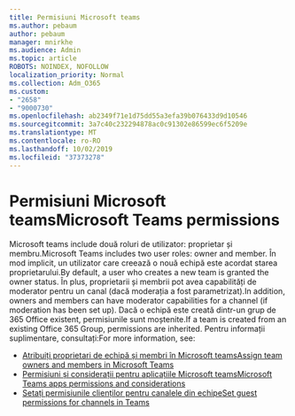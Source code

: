 ```yaml
---
title: Permisiuni Microsoft teams
ms.author: pebaum
author: pebaum
manager: mnirkhe
ms.audience: Admin
ms.topic: article
ROBOTS: NOINDEX, NOFOLLOW
localization_priority: Normal
ms.collection: Adm_O365
ms.custom:
- "2658"
- "9000730"
ms.openlocfilehash: ab2349f71e1d75dd55a3efa39b076433d9d10546
ms.sourcegitcommit: 3a7c40c232294878ac0c91302e86599ec6f5209e
ms.translationtype: MT
ms.contentlocale: ro-RO
ms.lasthandoff: 10/02/2019
ms.locfileid: "37373278"
---
```

# <a name="microsoft-teams-permissions"></a><span data-ttu-id="7ed24-102">Permisiuni Microsoft teams</span><span class="sxs-lookup"><span data-stu-id="7ed24-102">Microsoft Teams permissions</span></span>

<span data-ttu-id="7ed24-103">Microsoft teams include două roluri de utilizator: proprietar și membru.</span><span class="sxs-lookup"><span data-stu-id="7ed24-103">Microsoft Teams includes two user roles: owner and member.</span></span> <span data-ttu-id="7ed24-104">În mod implicit, un utilizator care creează o nouă echipă este acordat starea proprietarului.</span><span class="sxs-lookup"><span data-stu-id="7ed24-104">By default, a user who creates a new team is granted the owner status.</span></span> <span data-ttu-id="7ed24-105">În plus, proprietarii și membrii pot avea capabilități de moderator pentru un canal (dacă moderația a fost parametrizat).</span><span class="sxs-lookup"><span data-stu-id="7ed24-105">In addition, owners and members can have moderator capabilities for a channel (if moderation has been set up).</span></span> <span data-ttu-id="7ed24-106">Dacă o echipă este creată dintr-un grup de 365 Office existent, permisiunile sunt moștenite.</span><span class="sxs-lookup"><span data-stu-id="7ed24-106">If a team is created from an existing Office 365 Group, permissions are inherited.</span></span> <span data-ttu-id="7ed24-107">Pentru informații suplimentare, consultați:</span><span class="sxs-lookup"><span data-stu-id="7ed24-107">For more information, see:</span></span>

- [<span data-ttu-id="7ed24-108">Atribuiți proprietari de echipă și membri în Microsoft teams</span><span class="sxs-lookup"><span data-stu-id="7ed24-108">Assign team owners and members in Microsoft Teams</span></span>](https://docs.microsoft.com/microsoftteams/assign-roles-permissions)
- [<span data-ttu-id="7ed24-109">Permisiuni și considerații pentru aplicațiile Microsoft teams</span><span class="sxs-lookup"><span data-stu-id="7ed24-109">Microsoft Teams apps permissions and considerations</span></span>](https://docs.microsoft.com/microsoftteams/app-permissions)
- [<span data-ttu-id="7ed24-110">Setați permisiunile clienților pentru canalele din echipe</span><span class="sxs-lookup"><span data-stu-id="7ed24-110">Set guest permissions for channels in Teams</span></span>](https://support.office.com/article/4756c468-2746-4bfd-a582-736d55fcc169)